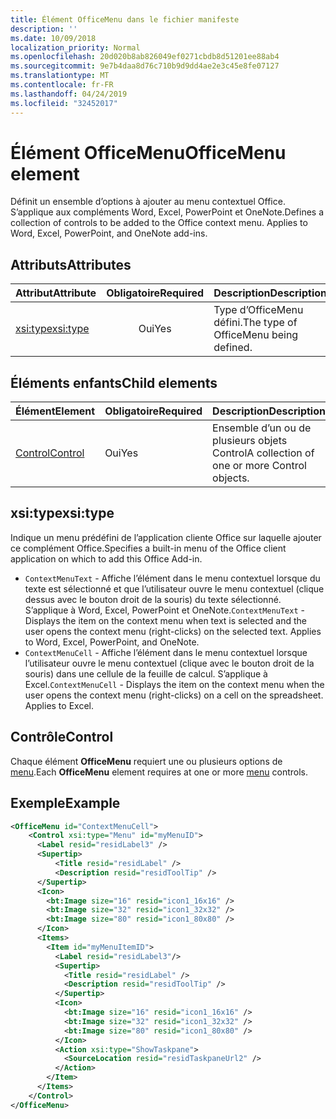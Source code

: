 ```yaml
---
title: Élément OfficeMenu dans le fichier manifeste
description: ''
ms.date: 10/09/2018
localization_priority: Normal
ms.openlocfilehash: 20d020b8ab826049ef0271cbdb8d51201ee88ab4
ms.sourcegitcommit: 9e7b4daa8d76c710b9d9dd4ae2e3c45e8fe07127
ms.translationtype: MT
ms.contentlocale: fr-FR
ms.lasthandoff: 04/24/2019
ms.locfileid: "32452017"
---
```

# <a name="officemenu-element"></a><span data-ttu-id="5d020-102">Élément OfficeMenu</span><span class="sxs-lookup"><span data-stu-id="5d020-102">OfficeMenu element</span></span>

<span data-ttu-id="5d020-p101">Définit un ensemble d’options à ajouter au menu contextuel Office. S’applique aux compléments Word, Excel, PowerPoint et OneNote.</span><span class="sxs-lookup"><span data-stu-id="5d020-p101">Defines a collection of controls to be added to the Office context menu. Applies to Word, Excel, PowerPoint, and OneNote add-ins.</span></span>

## <a name="attributes"></a><span data-ttu-id="5d020-105">Attributs</span><span class="sxs-lookup"><span data-stu-id="5d020-105">Attributes</span></span>

| <span data-ttu-id="5d020-106">Attribut</span><span class="sxs-lookup"><span data-stu-id="5d020-106">Attribute</span></span>            | <span data-ttu-id="5d020-107">Obligatoire</span><span class="sxs-lookup"><span data-stu-id="5d020-107">Required</span></span> | <span data-ttu-id="5d020-108">Description</span><span class="sxs-lookup"><span data-stu-id="5d020-108">Description</span></span>                          |
|:---------------------|:--------:|:-------------------------------------|
| [<span data-ttu-id="5d020-109">xsi:type</span><span class="sxs-lookup"><span data-stu-id="5d020-109">xsi:type</span></span>](#xsitype) | <span data-ttu-id="5d020-110">Oui</span><span class="sxs-lookup"><span data-stu-id="5d020-110">Yes</span></span>      | <span data-ttu-id="5d020-111">Type d’OfficeMenu défini.</span><span class="sxs-lookup"><span data-stu-id="5d020-111">The type of OfficeMenu being defined.</span></span>|

## <a name="child-elements"></a><span data-ttu-id="5d020-112">Éléments enfants</span><span class="sxs-lookup"><span data-stu-id="5d020-112">Child elements</span></span>

|  <span data-ttu-id="5d020-113">Élément</span><span class="sxs-lookup"><span data-stu-id="5d020-113">Element</span></span> |  <span data-ttu-id="5d020-114">Obligatoire</span><span class="sxs-lookup"><span data-stu-id="5d020-114">Required</span></span>  |  <span data-ttu-id="5d020-115">Description</span><span class="sxs-lookup"><span data-stu-id="5d020-115">Description</span></span>  |
|:-----|:-----|:-----|
|  [<span data-ttu-id="5d020-116">Control</span><span class="sxs-lookup"><span data-stu-id="5d020-116">Control</span></span>](#control)    | <span data-ttu-id="5d020-117">Oui</span><span class="sxs-lookup"><span data-stu-id="5d020-117">Yes</span></span> |  <span data-ttu-id="5d020-118">Ensemble d’un ou de plusieurs objets Control</span><span class="sxs-lookup"><span data-stu-id="5d020-118">A collection of one or more Control objects.</span></span>  |

## <a name="xsitype"></a><span data-ttu-id="5d020-119">xsi:type</span><span class="sxs-lookup"><span data-stu-id="5d020-119">xsi:type</span></span>

<span data-ttu-id="5d020-120">Indique un menu prédéfini de l’application cliente Office sur laquelle ajouter ce complément Office.</span><span class="sxs-lookup"><span data-stu-id="5d020-120">Specifies a built-in menu of the Office client application on which to add this Office Add-in.</span></span>

- <span data-ttu-id="5d020-p102">`ContextMenuText` -  Affiche l’élément dans le menu contextuel lorsque du texte est sélectionné et que l’utilisateur ouvre le menu contextuel (clique dessus avec le bouton droit de la souris) du texte sélectionné. S’applique à Word, Excel, PowerPoint et OneNote.</span><span class="sxs-lookup"><span data-stu-id="5d020-p102">`ContextMenuText` -  Displays the item on the context menu when text is selected and the user opens the context menu (right-clicks) on the selected text. Applies to Word, Excel, PowerPoint, and OneNote.</span></span>
- <span data-ttu-id="5d020-p103">`ContextMenuCell` -  Affiche l’élément dans le menu contextuel lorsque l’utilisateur ouvre le menu contextuel (clique avec le bouton droit de la souris) dans une cellule de la feuille de calcul. S’applique à Excel.</span><span class="sxs-lookup"><span data-stu-id="5d020-p103">`ContextMenuCell` -  Displays the item on the context menu when the user opens the context menu (right-clicks) on a cell on the spreadsheet. Applies to Excel.</span></span> 

## <a name="control"></a><span data-ttu-id="5d020-125">Contrôle</span><span class="sxs-lookup"><span data-stu-id="5d020-125">Control</span></span>

<span data-ttu-id="5d020-126">Chaque élément **OfficeMenu** requiert une ou plusieurs options de [menu](control.md#menu-dropdown-button-controls).</span><span class="sxs-lookup"><span data-stu-id="5d020-126">Each **OfficeMenu** element requires at one or more [menu](control.md#menu-dropdown-button-controls) controls.</span></span> 

## <a name="example"></a><span data-ttu-id="5d020-127">Exemple</span><span class="sxs-lookup"><span data-stu-id="5d020-127">Example</span></span>

```xml
<OfficeMenu id="ContextMenuCell">
    <Control xsi:type="Menu" id="myMenuID">
      <Label resid="residLabel3" />
      <Supertip>
          <Title resid="residLabel" />
          <Description resid="residToolTip" />
      </Supertip>   
      <Icon>
        <bt:Image size="16" resid="icon1_16x16" />
        <bt:Image size="32" resid="icon1_32x32" />
        <bt:Image size="80" resid="icon1_80x80" />
      </Icon>    
      <Items>
        <Item id="myMenuItemID">
          <Label resid="residLabel3"/>
          <Supertip>
            <Title resid="residLabel" />
            <Description resid="residToolTip" />
          </Supertip>
          <Icon>
            <bt:Image size="16" resid="icon1_16x16" />
            <bt:Image size="32" resid="icon1_32x32" />
            <bt:Image size="80" resid="icon1_80x80" />
          </Icon>    
          <Action xsi:type="ShowTaskpane">
            <SourceLocation resid="residTaskpaneUrl2" />    
          </Action>    
        </Item>
      </Items>
    </Control>   
</OfficeMenu>
```
